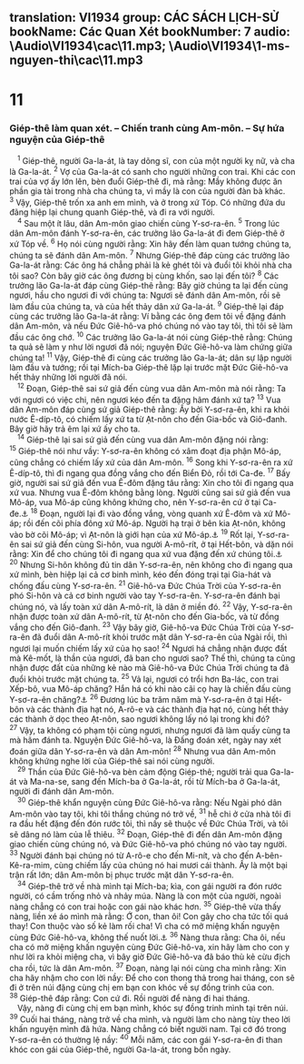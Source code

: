 translation: VI1934
group: CÁC SÁCH LỊCH-SỬ
bookName: Các Quan Xét 
bookNumber: 7
audio: \Audio\VI1934\cac\11.mp3; \Audio\VI1934\1-ms-nguyen-thi\cac\11.mp3
-------

<div class="title"><h1>11</h1><h3>Giép-thê làm quan xét. – Chiến tranh cùng Am-môn. – Sự hứa nguyện của Giép-thê</h3></div>
<span class="verse cac_11_1"> <sup>1</sup> Giép-thê, người Ga-la-át, là tay dõng sĩ, con của một người kỵ nữ, và cha là Ga-la-át. </span>
<span class="verse cac_11_2"><sup>2</sup> Vợ của Ga-la-át có sanh cho người những con trai. Khi các con trai của vợ ấy lớn lên, bèn đuổi Giép-thê đi, mà rằng: Mầy không được ăn phần gia tài trong nhà cha chúng ta, vì mầy là con của người đàn bà khác. </span>
<span class="verse cac_11_3"><sup>3</sup> Vậy, Giép-thê trốn xa anh em mình, và ở trong xứ Tóp. Có những đứa du đãng hiệp lại chung quanh Giép-thê, và đi ra với người. <br/></span>
<span class="verse cac_11_4"> <sup>4</sup> Sau một ít lâu, dân Am-môn giao chiến cùng Y-sơ-ra-ên. </span>
<span class="verse cac_11_5"><sup>5</sup> Trong lúc dân Am-môn đánh Y-sơ-ra-ên, các trưởng lão Ga-la-át đi đem Giép-thê ở xứ Tóp về. </span>
<span class="verse cac_11_6"><sup>6</sup> Họ nói cùng người rằng: Xin hãy đến làm quan tướng chúng ta, chúng ta sẽ đánh dân Am-môn. </span>
<span class="verse cac_11_7"><sup>7</sup> Nhưng Giép-thê đáp cùng các trưởng lão Ga-la-át rằng: Các ông há chẳng phải là kẻ ghét tôi và đuổi tôi khỏi nhà cha tôi sao? Còn bây giờ các ông đương bị cùng khốn, sao lại đến tôi? </span>
<span class="verse cac_11_8"><sup>8</sup> Các trưởng lão Ga-la-át đáp cùng Giép-thê rằng: Bây giờ chúng ta lại đến cùng ngươi, hầu cho ngươi đi với chúng ta: Ngươi sẽ đánh dân Am-môn, rồi sẽ làm đầu của chúng ta, và của hết thảy dân xứ Ga-la-át. </span>
<span class="verse cac_11_9"><sup>9</sup> Giép-thê lại đáp cùng các trưởng lão Ga-la-át rằng: Ví bằng các ông đem tôi về đặng đánh dân Am-môn, và nếu Đức Giê-hô-va phó chúng nó vào tay tôi, thì tôi sẽ làm đầu các ông chớ. </span>
<span class="verse cac_11_10"><sup>10</sup> Các trưởng lão Ga-la-át nói cùng Giép-thê rằng: Chúng ta quả sẽ làm y như lời ngươi đã nói; nguyện Đức Giê-hô-va làm chứng giữa chúng ta! </span>
<span class="verse cac_11_11"><sup>11</sup> Vậy, Giép-thê đi cùng các trưởng lão Ga-la-át; dân sự lập người làm đầu và tướng; rồi tại Mích-ba Giép-thê lặp lại trước mặt Đức Giê-hô-va hết thảy những lời người đã nói. <br/></span>
<span class="verse cac_11_12"> <sup>12</sup> Đoạn, Giép-thê sai sứ giả đến cùng vua dân Am-môn mà nói rằng: Ta với ngươi có việc chi, nên ngươi kéo đến ta đặng hãm đánh xứ ta? </span>
<span class="verse cac_11_13"><sup>13</sup> Vua dân Am-môn đáp cùng sứ giả Giép-thê rằng: Ấy bởi Y-sơ-ra-ên, khi ra khỏi nước Ê-díp-tô, có chiếm lấy xứ ta từ Ạt-nôn cho đến Gia-bốc và Giô-đanh. Bây giờ hãy trả êm lại xứ ấy cho ta. <br/></span>
<span class="verse cac_11_14"> <sup>14</sup> Giép-thê lại sai sứ giả đến cùng vua dân Am-môn đặng nói rằng: </span>
<span class="verse cac_11_15"><sup>15</sup> Giép-thê nói như vầy: Y-sơ-ra-ên không có xâm đoạt địa phận Mô-áp, cũng chẳng có chiếm lấy xứ của dân Am-môn. </span>
<span class="verse cac_11_16"><sup>16</sup> Song khi Y-sơ-ra-ên ra xứ Ê-díp-tô, thì đi ngang qua đồng vắng cho đến Biển Đỏ, rồi tới Ca-đe. </span>
<span class="verse cac_11_17"><sup>17</sup> Bấy giờ, người sai sứ giả đến vua Ê-đôm đặng tâu rằng: Xin cho tôi đi ngang qua xứ vua. Nhưng vua Ê-đôm không bằng lòng. Người cũng sai sứ giả đến vua Mô-áp, vua Mô-áp cũng không khứng cho, nên Y-sơ-ra-ên cứ ở tại Ca-đe.<a data-toggle="tooltip" data-placement="bottom" title="Dan 20:14-21">⚓</a></span>
<span class="verse cac_11_18"><sup>18</sup> Đoạn, người lại đi vào đồng vắng, vòng quanh xứ Ê-đôm và xứ Mô-áp; rồi đến cõi phía đông xứ Mô-áp. Người hạ trại ở bên kia Ạt-nôn, không vào bờ cõi Mô-áp; vì Ạt-nôn là giới hạn của xứ Mô-áp.<a data-toggle="tooltip" data-placement="bottom" title="Dan 21:4">⚓</a></span>
<span class="verse cac_11_19"><sup>19</sup> Rốt lại, Y-sơ-ra-ên sai sứ giả đến cùng Si-hôn, vua người A-mô-rít, ở tại Hết-bôn, và dặn nói rằng: Xin để cho chúng tôi đi ngang qua xứ vua đặng đến xứ chúng tôi.<a data-toggle="tooltip" data-placement="bottom" title="Dan 21:21-24">⚓</a></span>
<span class="verse cac_11_20"><sup>20</sup> Nhưng Si-hôn không đủ tin dân Y-sơ-ra-ên, nên không cho đi ngang qua xứ mình, bèn hiệp lại cả cơ binh mình, kéo đến đóng trại tại Gia-hát và chống đấu cùng Y-sơ-ra-ên. </span>
<span class="verse cac_11_21"><sup>21</sup> Giê-hô-va Đức Chúa Trời của Y-sơ-ra-ên phó Si-hôn và cả cơ binh người vào tay Y-sơ-ra-ên. Y-sơ-ra-ên đánh bại chúng nó, và lấy toàn xứ dân A-mô-rít, là dân ở miền đó. </span>
<span class="verse cac_11_22"><sup>22</sup> Vậy, Y-sơ-ra-ên nhận được toàn xứ dân A-mô-rít, từ Ạt-nôn cho đến Gia-bốc, và từ đồng vắng cho đến Giô-đanh. </span>
<span class="verse cac_11_23"><sup>23</sup> Vậy bây giờ, Giê-hô-va Đức Chúa Trời của Y-sơ-ra-ên đã đuổi dân A-mô-rít khỏi trước mặt dân Y-sơ-ra-ên của Ngài rồi, thì ngươi lại muốn chiếm lấy xứ của họ sao! </span>
<span class="verse cac_11_24"><sup>24</sup> Ngươi há chẳng nhận được đất mà Kê-mốt, là thần của ngươi, đã ban cho ngươi sao? Thế thì, chúng ta cũng nhận được đất của những kẻ nào mà Giê-hô-va Đức Chúa Trời chúng ta đã đuổi khỏi trước mặt chúng ta. </span>
<span class="verse cac_11_25"><sup>25</sup> Vả lại, ngươi có trổi hơn Ba-lác, con trai Xếp-bô, vua Mô-áp chăng? Hắn há có khi nào cãi cọ hay là chiến đấu cùng Y-sơ-ra-ên chăng?<a data-toggle="tooltip" data-placement="bottom" title="Dan 22:1-6">⚓</a></span>
<span class="verse cac_11_26"><sup>26</sup> Đương lúc ba trăm năm mà Y-sơ-ra-ên ở tại Hết-bôn và các thành địa hạt nó, A-rô-e và các thành địa hạt nó, cùng hết thảy các thành ở dọc theo Ạt-nôn, sao ngươi không lấy nó lại trong khi đó? </span>
<span class="verse cac_11_27"><sup>27</sup> Vậy, ta không có phạm tội cùng ngươi, nhưng ngươi đã làm quấy cùng ta mà hãm đánh ta. Nguyện Đức Giê-hô-va, là Đấng đoán xét, ngày nay xét đoán giữa dân Y-sơ-ra-ên và dân Am-môn! </span>
<span class="verse cac_11_28"><sup>28</sup> Nhưng vua dân Am-môn không khứng nghe lời của Giép-thê sai nói cùng người. <br/></span>
<span class="verse cac_11_29"> <sup>29</sup> Thần của Đức Giê-hô-va bèn cảm động Giép-thê; người trải qua Ga-la-át và Ma-na-se, sang đến Mích-ba ở Ga-la-át, rồi từ Mích-ba ở Ga-la-át, người đi đánh dân Am-môn. <br/></span>
<span class="verse cac_11_30"> <sup>30</sup> Giép-thê khẩn nguyện cùng Đức Giê-hô-va rằng: Nếu Ngài phó dân Am-môn vào tay tôi, khi tôi thắng chúng nó trở về, </span>
<span class="verse cac_11_31"><sup>31</sup> hễ chi ở cửa nhà tôi đi ra đầu hết đặng đến đón rước tôi, thì nấy sẽ thuộc về Đức Chúa Trời, và tôi sẽ dâng nó làm của lễ thiêu. </span>
<span class="verse cac_11_32"><sup>32</sup> Đoạn, Giép-thê đi đến dân Am-môn đặng giao chiến cùng chúng nó, và Đức Giê-hô-va phó chúng nó vào tay người. </span>
<span class="verse cac_11_33"><sup>33</sup> Người đánh bại chúng nó từ A-rô-e cho đến Mi-nít, và cho đến A-bên-Kê-ra-mim, cùng chiếm lấy của chúng nó hai mươi cái thành. Ấy là một bại trận rất lớn; dân Am-môn bị phục trước mặt dân Y-sơ-ra-ên. <br/></span>
<span class="verse cac_11_34"> <sup>34</sup> Giép-thê trở về nhà mình tại Mích-ba; kìa, con gái người ra đón rước người, có cầm trống nhỏ và nhảy múa. Nàng là con một của người, ngoài nàng chẳng có con trai hoặc con gái nào khác hơn. </span>
<span class="verse cac_11_35"><sup>35</sup> Giép-thê vừa thấy nàng, liền xé áo mình mà rằng: Ớ con, than ôi! Con gây cho cha tức tối quá thay! Con thuộc vào số kẻ làm rối cha! Vì cha có mở miệng khấn nguyện cùng Đức Giê-hô-va, không thế nuốt lời.<a data-toggle="tooltip" data-placement="bottom" title="Dan 30:2">⚓</a></span>
<span class="verse cac_11_36"><sup>36</sup> Nàng thưa rằng: Cha ôi, nếu cha có mở miệng khấn nguyện cùng Đức Giê-hô-va, xin hãy làm cho con y như lời ra khỏi miệng cha, vì bây giờ Đức Giê-hô-va đã báo thù kẻ cừu địch cha rồi, tức là dân Am-môn. </span>
<span class="verse cac_11_37"><sup>37</sup> Đoạn, nàng lại nói cùng cha mình rằng: Xin cha hãy nhậm cho con lời nầy: Để cho con thong thả trong hai tháng, con sẽ đi ở trên núi đặng cùng chị em bạn con khóc về sự đồng trinh của con. </span>
<span class="verse cac_11_38"><sup>38</sup> Giép-thê đáp rằng: Con cứ đi. Rồi người để nàng đi hai tháng. <br/> Vậy, nàng đi cùng chị em bạn mình, khóc sự đồng trinh mình tại trên núi. </span>
<span class="verse cac_11_39"><sup>39</sup> Cuối hai tháng, nàng trở về cha mình, và người làm cho nàng tùy theo lời khấn nguyện mình đã hứa. Nàng chẳng có biết người nam. Tại cớ đó trong Y-sơ-ra-ên có thường lệ nầy: </span>
<span class="verse cac_11_40"><sup>40</sup> Mỗi năm, các con gái Y-sơ-ra-ên đi than khóc con gái của Giép-thê, người Ga-la-át, trong bốn ngày. <br/></span>
